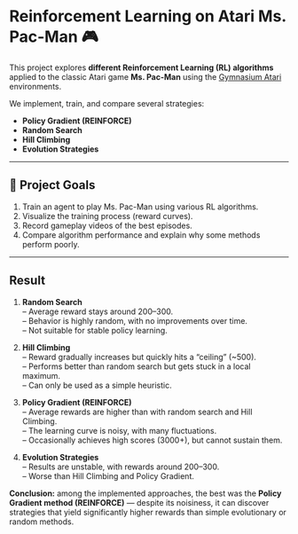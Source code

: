 # Reinforcement Learning on Atari Ms. Pac-Man 🎮

This project explores **different Reinforcement Learning (RL) algorithms** applied to the classic Atari game **Ms. Pac-Man** using the [Gymnasium Atari](https://gymnasium.farama.org/) environments.

We implement, train, and compare several strategies:
- **Policy Gradient (REINFORCE)**
- **Random Search**
- **Hill Climbing**
- **Evolution Strategies**
  
---

## 📌 Project Goals
1. Train an agent to play Ms. Pac-Man using various RL algorithms.  
2. Visualize the training process (reward curves).  
3. Record gameplay videos of the best episodes.  
4. Compare algorithm performance and explain why some methods perform poorly.

---

## Result

1. **Random Search**  
   – Average reward stays around 200–300.  
   – Behavior is highly random, with no improvements over time.  
   – Not suitable for stable policy learning.  

2. **Hill Climbing**  
   – Reward gradually increases but quickly hits a “ceiling” (~500).  
   – Performs better than random search but gets stuck in a local maximum.  
   – Can only be used as a simple heuristic.  

3. **Policy Gradient (REINFORCE)**  
   – Average rewards are higher than with random search and Hill Climbing.  
   – The learning curve is noisy, with many fluctuations.  
   – Occasionally achieves high scores (3000+), but cannot sustain them.  

4. **Evolution Strategies**  
   – Results are unstable, with rewards around 200–300.  
   – Worse than Hill Climbing and Policy Gradient.  

**Conclusion:** among the implemented approaches, the best was the **Policy Gradient method (REINFORCE)** — despite its noisiness, it can discover strategies that yield significantly higher rewards than simple evolutionary or random methods.  
